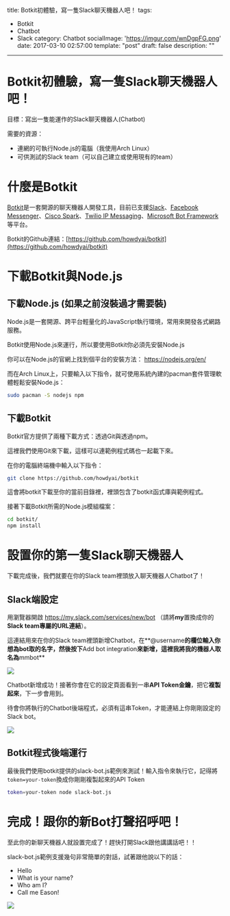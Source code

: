 title: Botkit初體驗，寫一隻Slack聊天機器人吧！
tags:
  - Botkit
  - Chatbot
  - Slack
category: Chatbot
socialImage: 'https://imgur.com/wnDgpFG.png'
date: 2017-03-10 02:57:00
template: "post"
draft: false
description: ""
---
# Botkit初體驗，寫一隻Slack聊天機器人吧！

目標：寫出一隻能運作的Slack聊天機器人(Chatbot)

需要的資源：

- 連網的可執行Node.js的電腦（我使用Arch Linux）
- 可供測試的Slack team（可以自己建立或使用現有的team）

# 什麼是Botkit

[Botkit](https://www.botkit.ai/)是一套開源的聊天機器人開發工具，目前已支援[Slack](https://slack.com/)、[Facebook Messenger](https://www.messenger.com/)、[Cisco Spark](https://www.ciscospark.com/)、[Twilio IP Messaging](https://www.twilio.com/chat)、[Microsoft Bot Framework](https://dev.botframework.com/)等平台。

<!-- more -->

Botkit的Github連結：[https://github.com/howdyai/botkit](https://github.com/howdyai/botkit)

# 下載Botkit與Node.js

## 下載Node.js (如果之前沒裝過才需要裝)

Node.js是一套開源、跨平台輕量化的JavaScript執行環境，常用來開發各式網路服務。

Botkit使用Node.js來運行，所以要使用Botkit你必須先安裝Node.js

你可以在Node.js的官網上找到個平台的安裝方法：
https://nodejs.org/en/

而在Arch Linux上，只要輸入以下指令，就可使用系統內建的pacman套件管理軟體輕鬆安裝Node.js：

``` bash
sudo pacman -S nodejs npm
```

## 下載Botkit
Botkit官方提供了兩種下載方式：透過Git與透過npm。

這裡我們使用Git來下載，這樣可以連範例程式碼也一起載下來。

在你的電腦終端機中輸入以下指令：

``` bash
git clone https://github.com/howdyai/botkit
```

這會將botkit下載至你的當前目錄裡，裡頭包含了botkit函式庫與範例程式。

接著下載Botkit所需的Node.js模組檔案：

``` bash
cd botkit/
npm install
```

# 設置你的第一隻Slack聊天機器人

下載完成後，我們就要在你的Slack team裡頭放入聊天機器人Chatbot了！

## Slack端設定

用瀏覽器開啟 https://my.slack.com/services/new/bot （請將**my**置換成你的**Slack team專屬的URL連結**）。

這連結用來在你的Slack team裡頭新增Chatbot，在**@username**的欄位輸入你想為bot取的名字，然後按下**Add bot integration**來新增，這裡我將我的機器人取名為**mmbot**

![](https://imgur.com/erLvNAU.png)

Chatbot新增成功！接著你會在它的設定頁面看到一串**API Token金鑰**，把它**複製起來**，下一步會用到。

待會你將執行的Chatbot後端程式，必須有這串Token，才能連結上你剛剛設定的Slack bot。

![](https://imgur.com/W6FAR8S.png)

## Botkit程式後端運行

最後我們使用botkit提供的slack-bot.js範例來測試！輸入指令來執行它，記得將`token=your-token`換成你剛剛複製起來的API Token

``` bash
token=your-token node slack-bot.js
```

# 完成！跟你的新Bot打聲招呼吧！

至此你的新聊天機器人就設置完成了！趕快打開Slack跟他講講話吧！！

slack-bot.js範例支援幾句非常簡單的對話，試著跟他說以下的話：

- Hello
- What is your name?
- Who am I?
- Call me Eason!

![](https://imgur.com/6VI5HdN.png)